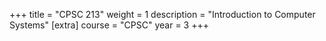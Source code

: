 +++
title = "CPSC 213"
weight = 1
description = "Introduction to Computer Systems"
[extra]
course = "CPSC"
year = 3
+++
